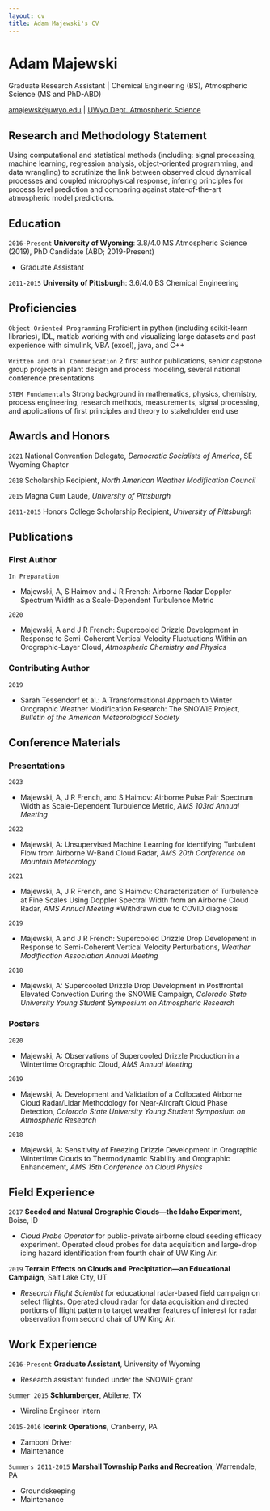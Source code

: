 ```yaml
---
layout: cv
title: Adam Majewski's CV
---
```

# Adam Majewski
Graduate Research Assistant | Chemical Engineering (BS), Atmospheric Science (MS and PhD-ABD)

<div id="webaddress">
<a href="amajewsk@uwyo.edu">amajewsk@uwyo.edu</a>
| <a href="http://www.uwyo.edu/atsc/directory/graduate-students-and-post-docs/amajewski.html">UWyo Dept. Atmospheric Science</a>
</div>


## Research and Methodology Statement

Using computational and statistical methods (including: signal processing, machine learning, regression analysis, object-oriented programming,
and data wrangling) to scrutinize the link between observed cloud dynamical processes and coupled microphysical response, infering principles for 
process level prediction and comparing against state-of-the-art atmospheric model predictions.


## Education

`2016-Present`
__University of Wyoming__: 3.8/4.0
MS Atmospheric Science (2019), PhD Candidate (ABD; 2019-Present)

- Graduate Assistant

`2011-2015`
__University of Pittsburgh__: 3.6/4.0
BS Chemical Engineering


## Proficiencies

`Object Oriented Programming`
Proficient in python (including scikit-learn libraries), IDL, matlab working with and visualizing large datasets and past experience with simulink, VBA (excel), java, and C++

`Written and Oral Communication`
2 first author publications, senior capstone group projects in plant design and process modeling, several national conference presentations

`STEM Fundamentals`
Strong background in mathematics, physics, chemistry, process engineering, research methods, measurements, signal processing, and applications of first principles and theory to stakeholder end use

## Awards and Honors

`2021`
National Convention Delegate, *Democratic Socialists of America*, SE Wyoming Chapter

`2018`
Scholarship Recipient, *North American Weather Modification Council*

`2015`
Magna Cum Laude, *University of Pittsburgh*

`2011-2015`
Honors College Scholarship Recipient, *University of Pittsburgh*


## Publications
### First Author

`In Preparation`

- Majewski, A, S Haimov and J R French: Airborne Radar Doppler Spectrum Width as a Scale-Dependent Turbulence Metric

`2020`

- Majewski, A and J R French: Supercooled Drizzle Development in Response to Semi-Coherent Vertical Velocity Fluctuations Within an Orographic-Layer Cloud, *Atmospheric Chemistry and Physics*

### Contributing Author

`2019`

- Sarah Tessendorf et al.: A Transformational Approach to Winter Orographic Weather Modification Research: The SNOWIE Project, *Bulletin of the American Meteorological Society*



## Conference Materials
### Presentations

`2023`

- Majewski, A, J R French, and S Haimov: Airborne Pulse Pair Spectrum Width as Scale-Dependent Turbulence Metric, *AMS 103rd Annual Meeting*

`2022`

- Majewski, A: Unsupervised Machine Learning for Identifying Turbulent Flow from Airborne W-Band Cloud Radar, *AMS 20th Conference on Mountain Meteorology*

`2021`

- Majewski, A, J R French, and S Haimov: Characterization of Turbulence at Fine Scales Using Doppler Spectral Width from an Airborne Cloud Radar, *AMS Annual Meeting* *Withdrawn due to COVID diagnosis

`2019`

- Majewski, A and J R French: Supercooled Drizzle Drop Development in Response to Semi-Coherent Vertical Velocity Perturbations, *Weather Modification Association Annual Meeting*

`2018`

- Majewski, A: Supercooled Drizzle Drop Development in Postfrontal Elevated Convection During the SNOWIE Campaign, *Colorado State University Young Student Symposium on Atmospheric Research*

### Posters

`2020`

- Majewski, A: Observations of Supercooled Drizzle Production in a Wintertime Orographic Cloud, *AMS Annual Meeting*

`2019`

- Majewski, A: Development and Validation of a Collocated Airborne Cloud Radar/Lidar Methodology for Near-Aircraft Cloud Phase Detection, *Colorado State University Young Student Symposium on Atmospheric Research*

`2018`

- Majewski, A: Sensitivity of Freezing Drizzle Development in Orographic Wintertime Clouds to Thermodynamic Stability and Orographic Enhancement, *AMS 15th Conference on Cloud Physics*


## Field Experience

`2017`
__Seeded and Natural Orographic Clouds—the Idaho Experiment__, Boise, ID

- *Cloud Probe Operator* for public-private airborne cloud seeding efficacy experiment. Operated cloud probes for data acquisition and large-drop icing hazard identification from fourth chair of UW King Air.

`2019`
__Terrain Effects on Clouds and Precipitation—an Educational Campaign__, Salt Lake City, UT

- *Research Flight Scientist* for educational radar-based field campaign on select flights. Operated cloud radar for data acquisition and directed portions of flight pattern to target weather features of interest for radar observation from second chair of UW King Air.


## Work Experience

`2016-Present`
__Graduate Assistant__, University of Wyoming

- Research assistant funded under the SNOWIE grant

`Summer 2015`
__Schlumberger__, Abilene, TX

- Wireline Engineer Intern

`2015-2016`
__Icerink Operations__, Cranberry, PA

- Zamboni Driver
- Maintenance

`Summers 2011-2015`
__Marshall Township Parks and Recreation__, Warrendale, PA

- Groundskeeping
- Maintenance



<!-- ### Footer

Last updated: Jan 2023 -->
